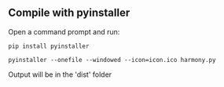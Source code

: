 ## Compile with pyinstaller

Open a command prompt and run:

```
pip install pyinstaller
```

```
pyinstaller --onefile --windowed --icon=icon.ico harmony.py
```

Output will be in the 'dist' folder
